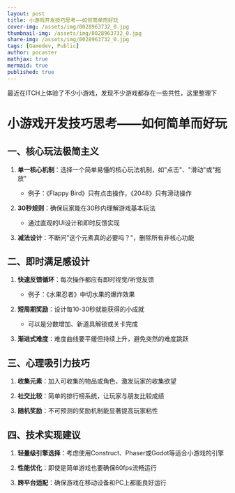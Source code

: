 ```yaml
---
layout: post
title: 小游戏开发技巧思考——如何简单而好玩
cover-img: /assets/img/0028963732_0.jpg
thumbnail-img: /assets/img/0028963732_0.jpg
share-img: /assets/img/0028963732_0.jpg
tags: [Gamedev, Public]
author: pocaster
mathjax: true
mermaid: true 
published: true
---
```


最近在ITCH上体验了不少小游戏，发现不少游戏都存在一些共性，这里整理下

# 小游戏开发技巧思考——如何简单而好玩

## 一、核心玩法极简主义

1. **单一核心机制**：选择一个简单易懂的核心玩法机制，如"点击"、"滑动"或"拖放"
   - 例子：《Flappy Bird》只有点击操作，《2048》只有滑动操作

2. **30秒规则**：确保玩家能在30秒内理解游戏基本玩法
   - 通过直观的UI设计和即时反馈实现

3. **减法设计**：不断问"这个元素真的必要吗？"，删除所有非核心功能

## 二、即时满足感设计

1. **快速反馈循环**：每次操作都应有即时视觉/听觉反馈
   - 例子：《水果忍者》中切水果的爆炸效果

2. **短周期奖励**：设计每10-30秒就能获得的小成就
   - 可以是分数增加、新道具解锁或关卡完成

3. **渐进式难度**：难度曲线要平缓但持续上升，避免突然的难度跳跃

## 三、心理吸引力技巧

1. **收集元素**：加入可收集的物品或角色，激发玩家的收集欲望

2. **社交比较**：简单的排行榜系统，让玩家与朋友比较成绩

3. **随机奖励**：不可预测的奖励机制能显著提高玩家粘性

## 四、技术实现建议

1. **轻量级引擎选择**：考虑使用Construct、Phaser或Godot等适合小游戏的引擎

2. **性能优化**：即使是简单游戏也要确保60fps流畅运行

3. **跨平台适配**：确保游戏在移动设备和PC上都能良好运行


